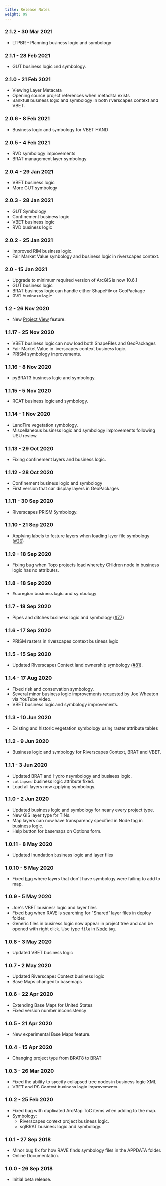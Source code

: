 ```yaml
---
title: Release Notes
weight: 99
---
```


### 2.1.2 - 30 Mar 2021

* LTPBR - Planning business logic and symbology

### 2.1.1 - 28 Feb 2021

* GUT business logic and symbology.

### 2.1.0 - 21 Feb 2021

* Viewing Layer Metadata
* Opening source project references when metadata exists
* Bankfull business logic and symbology in both riverscapes context and VBET.

### 2.0.6 - 8 Feb 2021

* Business logic and symbology for VBET HAND 

### 2.0.5 - 4 Feb 2021

* RVD symbology improvements
* BRAT management layer symbology

### 2.0.4 - 29 Jan 2021

* VBET business logic
* More GUT symbology

### 2.0.3 - 28 Jan 2021

* GUT Symbology
* Confinement business logic
* VBET business logic
* RVD business logic

### 2.0.2 - 25 Jan 2021

* Improved RIM business logic.
* Fair Market Value symbology and business logic in riverscapes context.

### 2.0 - 15 Jan 2021

* Upgrade to minimum required version of ArcGIS is now 10.6.1
* GUT business logic
* BRAT business logic can handle either ShapeFile or GeoPackage
* RVD business logic

### 1.2 - 26 Nov 2020

* New [Project View]({{site.basseurl}}/business-logic.html#project_views) feature.

### 1.1.17 - 25 Nov 2020

* VBET business logic can now load both ShapeFiles and GeoPackages
* Fair Market Value in riverscapes context business logic.
* PRISM symbology improvements.

### 1.1.16 - 8 Nov 2020

* pyBRAT3 business logic and symbology.

### 1.1.15 - 5 Nov 2020

* RCAT business logic and symbology.

### 1.1.14 - 1 Nov 2020

* LandFire vegetation symbology.
* Miscellaneous business logic and symbology improvements following USU review.

### 1.1.13 - 29 Oct 2020

* Fixing confinement layers and business logic.

### 1.1.12 - 28 Oct 2020

* Confinement business logic and symbology
* First version that can display layers in GeoPackages

### 1.1.11 - 30 Sep 2020

* Riverscapes PRISM Symbology.

### 1.1.10 - 21 Sep 2020

* Applying labels to feature layers when loading layer file symbology ([#36](https://github.com/Riverscapes/RaveAddIn/issues/36))

### 1.1.9 - 18 Sep 2020

* Fixing bug when Topo projects load whereby Children node in business logic has no attributes.

### 1.1.8 - 18 Sep 2020

* Ecoregion business logic and symbology

### 1.1.7 - 18 Sep 2020

* Pipes and ditches business logic and symbology ([#77](https://github.com/Riverscapes/RaveAddIn/issues/77))
### 1.1.6 - 17 Sep 2020

* PRISM rasters in riverscapes context business logic

### 1.1.5 - 15 Sep 2020

* Updated Riverscapes Context land ownership symbology ([#81](https://github.com/Riverscapes/RaveAddIn/pull/81)).

### 1.1.4 - 17 Aug 2020

* Fixed risk and conservation symbology.
* Several minor business logic improvements requested by Joe Wheaton via YouTube video.
* VBET business logic and symbology improvements.

### 1.1.3 - 10 Jun 2020

* Existing and historic vegetation symbology using raster attribute tables 

### 1.1.2 - 9 Jun 2020

* Business logic and symbology for Riverscapes Context, BRAT and VBET.

### 1.1.1 - 3 Jun 2020

* Updated BRAT and Hydro nsymbology and business logic.
* `collapsed` business logic attribute fixed.
* Load all layers now applying symbology. 

### 1.1.0 - 2 Jun 2020

* Updated business logic and symbology for nearly every project type.
* New GIS layer type for TINs.
* Map layers can now have transparency specified in Node tag in business logic.
* Help button for basemaps on Options form.

### 1.0.11 - 8 May 2020

* Updated Inundation business logic and layer files

### 1.0.10 - 5 May 2020

* Fixed [bug](https://github.com/Riverscapes/RaveAddIn/issues/24) where layers that don't have symbology were failing to add to map.

### 1.0.9 - 5 May 2020

* Joe's VBET business logic and layer files
* Fixed bug when RAVE is searching for "Shared" layer files in deploy folder.
* Generic files in business logic now appear in project tree and can be opened with right click. Use type `file` in [Node](http://rave.riverscapes.xyz/business-logic.html#node) tag.

### 1.0.8 - 3 May 2020

* Updated VBET business logic

### 1.0.7 - 2 May 2020

* Updated Riverscapes Context business logic
* Base Maps changed to basemaps

### 1.0.6 - 22 Apr 2020

* Extending Base Maps for United States
* Fixed version number inconsistency

### 1.0.5 - 21 Apr 2020

* New experimental Base Maps feature.

### 1.0.4 - 15 Apr 2020

* Changing project type from BRAT8 to BRAT

### 1.0.3 - 26 Mar 2020

* Fixed the ability to specify collapsed tree nodes in business logic XML
* VBET and RS Context business logic improvements.

### 1.0.2 - 25 Feb 2020

* Fixed bug with duplicated ArcMap ToC items when adding to the map.
* Symbology:
  * Riverscapes context project business logic.
  * sqlBRAT business logic and symbology.

### 1.0.1 - 27 Sep 2018

* Minor bug fix for how RAVE finds symbology files in the APPDATA folder.
* Online Documentation.

### 1.0.0 - 26 Sep 2018

* Initial beta release.
